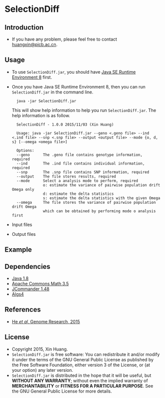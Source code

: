 <style TYPE="text/css">
code.has-jax {font: inherit; font-size: 100%; background: inherit; border: inherit;}
</style>
<script type="text/x-mathjax-config">
MathJax.Hub.Config({
    tex2jax: {
        inlineMath: [['$','$'], ['\\(','\\)']],
        skipTags: ['script', 'noscript', 'style', 'textarea', 'pre'] // removed 'code' entry
    }
});
MathJax.Hub.Queue(function() {
    var all = MathJax.Hub.getAllJax(), i;
    for(i = 0; i < all.length; i += 1) {
        all[i].SourceElement().parentNode.className += ' has-jax';
    }
});
</script>
<script type="text/javascript" src="http://cdn.mathjax.org/mathjax/latest/MathJax.js?config=TeX-AMS-MML_HTMLorMML"></script>

# SelectionDiff

## Introduction

- If you have any problem, please feel free to contact huangxin@picb.ac.cn.

## Usage
- To use `SelectionDiff.jar`, you should have [Java SE Runtime Environment 8](http://www.oracle.com/technetwork/java/javase/downloads/jre8-downloads-2133155.html) first.
- Once you have Java SE Runtime Environment 8, then you can run `SelectionDiff.jar` in the command line.

		java -jar SelectionDiff.jar

	This will show help information to help you run `SelectionDiff.jar`. The help information is as follow.

		SelectionDiff - 1.0.0 2015/11/03 (Xin Huang)

		Usage: java -jar SelectionDiff.jar --geno <.geno file> --ind <.ind file> --snp <.snp file> --output <output file> --mode {o, d, s} [--omega <omega file>]

		Options:
		--geno		The .geno file contains genotype information, required
		--ind		The .ind file contains individual information, required
		--snp		The .snp file contains SNP information, required
		--output	The file stores results, required
		--mode		Select a analysis mode to perform, required
					o: estimate the variance of pairwise population drift Omega only
					d: estimate the delta statistics
					s: estimate the delta statistics with the given Omega
		--omega		The file stores the variance of pairwise population drift Omega
					which can be obtained by performing mode o analysis first
- Input files
- Output files

## Example

## Dependencies
- [Java 1.8](http://www.oracle.com/technetwork/java/javase/downloads/jdk8-downloads-2133151.html)
- [Apache Commons Math 3.5](https://commons.apache.org/proper/commons-math/index.html)
- [JCommander 1.48](http://mvnrepository.com/artifact/com.beust/jcommander/1.48)
- [Algs4](http://algs4.cs.princeton.edu/home/)

## References
- [He *et al*, Genome Research, 2015](http://genome.cshlp.org/content/early/2015/10/13/gr.192336.115.abstract)

## License
- Copyright 2015, Xin Huang.
- `SelectionDiff.jar` is free software: You can redistribute it and/or modify it under the terms of the GNU General Public License as published by the Free Software Foundation, either version 3 of the License, or (at your option) any later version.
- `SelectionDiff.jar` is distributed in the hope that it will be useful, but **WITHOUT ANY WARRANTY**; without even the implied warranty of **MERCHANTABILITY** or **FITNESS FOR A PARTICULAR PURPOSE**. See the GNU General Public License for more details.